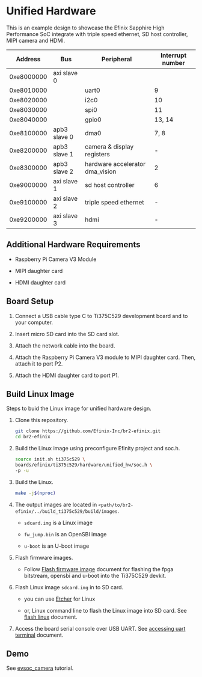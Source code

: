 # Unified Hardware

This is an example design to showcase the Efinix Sapphire High Performance SoC integrate with triple speed ethernet, SD host controller, MIPI camera and HDMI.

| Address    | Bus          | Peripheral                      | Interrupt number |
| ---------- | ------------ | ------------------------------- | ---------------- |
| 0xe8000000 | axi slave 0  |                                 |                  |
| 0xe8010000 |              | uart0                           | 9                |
| 0xe8020000 |              | i2c0                            | 10               |
| 0xe8030000 |              | spi0                            | 11               |
| 0xe8040000 |              | gpio0                           | 13, 14           |
| 0xe8100000 | apb3 slave 0 | dma0                            | 7, 8             |
| 0xe8200000 | apb3 slave 1 | camera & display registers      | -                |
| 0xe8300000 | apb3 slave 2 | hardware accelerator dma_vision | 2                |
| 0xe9000000 | axi slave 1  | sd host controller              | 6                |
| 0xe9100000 | axi slave 2  | triple speed ethernet           | -                |
| 0xe9200000 | axi slave 3  | hdmi                            | -                |

## Additional Hardware Requirements

- Raspberry Pi Camera V3 Module

- MIPI daughter card

- HDMI daughter card

## Board Setup

1. Connect a USB cable type C to Ti375C529 development board and to your computer.

2. Insert micro SD card into the SD card slot.

3. Attach the network cable into the board.

4. Attach the Raspberry Pi Camera V3 module to MIPI daughter card. Then, attach it to port P2.

5. Attach the HDMI daughter card to port P1.

## Build Linux Image

Steps to buid the Linux image for unified hardware design.

1. Clone this repository.
   
   ```bash
   git clone https://github.com/Efinix-Inc/br2-efinix.git
   cd br2-efinix
   ```

2. Build the Linux image using preconfigure Efinity project and soc.h.
   
   ```bash
   source init.sh ti375c529 \
   boards/efinix/ti375c529/hardware/unified_hw/soc.h \
   -p -u
   ```

3. Build the Linux.
   
   ```bash
   make -j$(nproc)
   ```

4. The output images are located in `<path/to/br2-efinix/../build_ti375c529/build/images`.
   
   - `sdcard.img` is a Linux image
   
   - `fw_jump.bin` is an OpenSBI image
   
   - `u-boot` is an U-boot image

5. Flash firmware images.
   
   - Follow [Flash firmware image](docs/flash_firmware_image.md) document for flashing the fpga bitstream, opensbi and u-boot into the Ti375C529 devkit.

6. Flash Linux image `sdcard.img` in to SD card.
   
   - you can use [Etcher](https://www.balena.io/etcher/) for Linux
   
   - or, Linux command line to flash the Linux image into SD card. See [flash linux](docs/flash_linux.md) document.

7. Access the board serial console over USB UART. See [accessing uart terminal](docs/accessing_uart_terminal.md) document.

## Demo

See [evsoc_camera](../../../../../package/evsoc_camera/README.md) tutorial.

